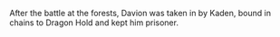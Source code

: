 After the battle at the forests, Davion was taken in by Kaden, bound in chains to Dragon Hold and kept him prisoner.